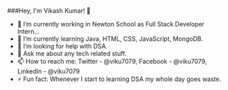 ###Hey, I'm Vikash Kumar! 👋

- 🔭 I’m currently working in Newton School as Full Stack Developer Intern...
- 🌱 I’m currently learning Java, HTML, CSS, JavaScript, MongoDB.
- 🤔 I’m looking for help with DSA.
- 💬 Ask me about any tech related stuff.
- 📫 How to reach me:  Twitter - @viku7079, Facebook - @viku7079, LinkedIn - @viku7079
- ⚡ Fun fact: Whenever I start to learning DSA my whole day goes waste.
